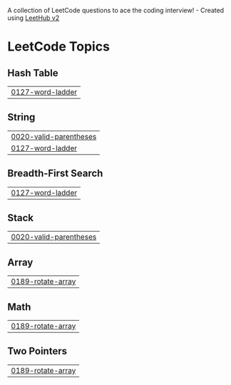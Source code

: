 A collection of LeetCode questions to ace the coding interview! - Created using [LeetHub v2](https://github.com/arunbhardwaj/LeetHub-2.0)
<!---LeetCode Topics Start-->
# LeetCode Topics
## Hash Table
|  |
| ------- |
| [0127-word-ladder](https://github.com/SrishtiKalra/Leetcode/tree/master/0127-word-ladder) |
## String
|  |
| ------- |
| [0020-valid-parentheses](https://github.com/SrishtiKalra/Leetcode/tree/master/0020-valid-parentheses) |
| [0127-word-ladder](https://github.com/SrishtiKalra/Leetcode/tree/master/0127-word-ladder) |
## Breadth-First Search
|  |
| ------- |
| [0127-word-ladder](https://github.com/SrishtiKalra/Leetcode/tree/master/0127-word-ladder) |
## Stack
|  |
| ------- |
| [0020-valid-parentheses](https://github.com/SrishtiKalra/Leetcode/tree/master/0020-valid-parentheses) |
## Array
|  |
| ------- |
| [0189-rotate-array](https://github.com/SrishtiKalra/Leetcode/tree/master/0189-rotate-array) |
## Math
|  |
| ------- |
| [0189-rotate-array](https://github.com/SrishtiKalra/Leetcode/tree/master/0189-rotate-array) |
## Two Pointers
|  |
| ------- |
| [0189-rotate-array](https://github.com/SrishtiKalra/Leetcode/tree/master/0189-rotate-array) |
<!---LeetCode Topics End-->